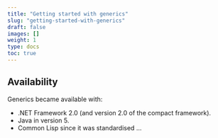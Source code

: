 ```yaml
---
title: "Getting started with generics"
slug: "getting-started-with-generics"
draft: false
images: []
weight: 1
type: docs
toc: true
---
```


## Availability
Generics became available with:
 * .NET Framework 2.0 (and version 2.0 of the compact framework).
 * Java in version 5.
 * Common Lisp since it was standardised ...


